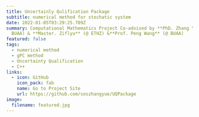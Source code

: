 ```yaml
---
title: Uncertainly Qulification Package
subtitle: numerical method for stochatic system
date: 2022-01-05T03:29:25.709Z
summary: Computational Mathematics Project Co-advised by **PhD. Zhang Yue** (@
  BUAA) & **Master. Ziflyu** (@ ETHZ) &**Prof. Peng Wang** (@ BUAA)
featured: false
tags:
  - numerical method
  - gPC method
  - Uncertainty Qualification
  - C++
links:
  - icon: GitHub
    icon_pack: fab
    name: Go to Project Site
    url: https://github.com/soszhangyue/UQPackage
image:
  filename: featured.jpg
---
```


